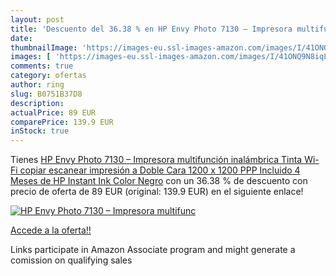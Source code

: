 ```yaml
---
layout: post
title: 'Descuento del 36.38 % en HP Envy Photo 7130 – Impresora multifunc'
date: 
thumbnailImage: 'https://images-eu.ssl-images-amazon.com/images/I/41ONQ9N8iqL._SL200_.jpg'
images: [ 'https://images-eu.ssl-images-amazon.com/images/I/41ONQ9N8iqL._SL200_.jpg' ]
comments: true
category: ofertas
author: ring
slug: B0751B37D8
description:
actualPrice: 89 EUR
comparePrice: 139.9 EUR
inStock: true
---
```


Tienes [HP Envy Photo 7130 – Impresora multifunción inalámbrica  Tinta  Wi-Fi  copiar  escanear  impresión a Doble Cara  1200 x 1200 PPP  Incluido 4 Meses de HP Instant Ink  Color Negro](https://www.amazon.es/dp/B0751B37D8/?tag=tolees-21) con un 36.38 % de descuento con precio de oferta de 89 EUR (original: 139.9 EUR) en el siguiente enlace!

[![HP Envy Photo 7130 – Impresora multifunc](https://images-eu.ssl-images-amazon.com/images/I/41ONQ9N8iqL._SL200_.jpg)](https://www.amazon.es/dp/B0751B37D8/?tag=tolees-21)

[Accede a la oferta!!](https://www.amazon.es/dp/B0751B37D8/?tag=tolees-21)

Links participate in Amazon Associate program and might generate a comission on qualifying sales


